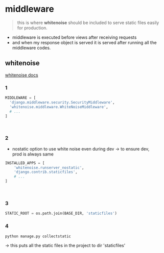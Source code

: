 # middleware
> this is where **whitenoise** should be included to serve static files easily for production.
- middleware is executed before views after receiving requests
- and when my response object is served it is served after running all the middleware codes.

## whitenoise
[whitenoise docs](http://whitenoise.evans.io/en/stable/django.html)

### 1
```python
MIDDLEWARE = [
  'django.middleware.security.SecurityMiddleware',
  'whitenoise.middleware.WhiteNoiseMiddleware',
  # ...
]
```

<br>


### 2
- nostatic option to use white noise even during dev -> to ensure dev, prod is always same
```python
INSTALLED_APPS = [
    'whitenoise.runserver_nostatic',
    'django.contrib.staticfiles',
    # ...
]
```

<br>

### 3
```python
STATIC_ROOT = os.path.join(BASE_DIR, 'staticfiles')
```

### 4
```
python manage.py collectstatic
```
-> this puts all the static files in the project to dir 'staticfiles'